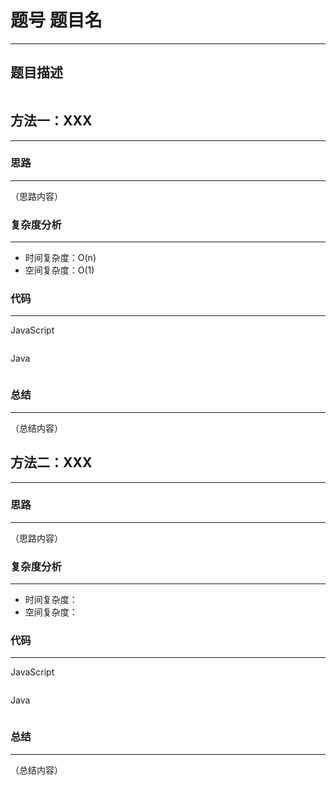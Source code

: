 # 题号 题目名

------

## 题目描述

```

```

## 方法一：XXX

------

### 思路

------

（思路内容）

### 复杂度分析

------

- 时间复杂度：O(n)
- 空间复杂度：O(1)

### 代码

------

JavaScript

```JS

```

Java

```Java

```

### **总结**

------

（总结内容）

## 方法二：XXX

------

### 思路

------

（思路内容）

### 复杂度分析

------

- 时间复杂度：
- 空间复杂度：

### 代码

------

JavaScript

```JS

```

Java

```Java

```

### **总结**

------

（总结内容）
